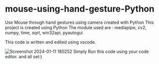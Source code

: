 # mouse-using-hand-gesture-Python
Use Mouse through hand gestures using camera created with Python
This project is created using Python 
The module used are : mediapipe, cv2, numpy, time, sqrt, win32api, pyautogui

This code is written and edited using vscode.

![Screenshot 2024-01-11 180252](https://github.com/20Bibek/mouse-using-hand-gesture-Python/assets/141866628/2b016cfc-27a6-4e49-9889-3d2fec7c2bfc)
Simply Run this code using your code editor.
and all set:)
